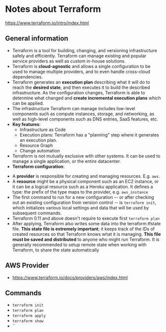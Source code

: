 # Notes about Terraform
https://www.terraform.io/intro/index.html

## General information
* Terraform is a tool for building, changing, and versioning infrastructure safely and efficiently. Terraform can manage existing and popular service providers as well as custom in-house solutions.
* Terraform is **cloud-agnostic** and allows a single configuration to be used to manage multiple providers, and to even handle cross-cloud dependencies. 
* Terraform generates an **execution plan** describing what it will do to reach the **desired state**, and then executes it to build the described infrastructure. As the configuration changes, Terraform is able to determine what changed and **create incremental execution plans** which can be applied.
* The infrastructure Terraform can manage includes low-level components such as compute instances, storage, and networking, as well as high-level components such as DNS entries, SaaS features, etc.
* **Key features**:
  - Infrastructure as Code
  - Execution plans: Terraform has a "planning" step where it generates an execution plan. 
  - Resource Graph
  - Change automation
* Terraform is not mutually exclusive with other systems. It can be used to manage a single application, or the entire datacenter.
*  **Terraform configuration**:
  - A **provider** is responsible for creating and managing resources. E.g. `aws`.
  - A **resource** might be a physical component such as an EC2 instance, or it can be a logical resource such as a Heroku application. It defines a type: the prefix of the type maps to the provider, e.g. `aws_instance`
  - The first command to run for a new configuration -- or after checking out an existing configuration from version control -- is `terraform init`, which initializes various local settings and data that will be used by subsequent commands.
- Terraform 0.11 and above doesn't require to execute first `terraform plan`
- After applying, Terraform also writes some data into the terraform.tfstate file. **This state file is extremely important**; it keeps track of the IDs of created resources so that Terraform knows what it is managing. **This file must be saved and distributed** to anyone who might run Terraform. It is generally recommended to setup remote state when working with Terraform, to share the state automatically


## AWS Provider
* https://www.terraform.io/docs/providers/aws/index.html


## Commands
* `terraform init`
* `terraform plan`
* `terraform apply`
* `terraform show`
* ``
